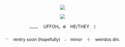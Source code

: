 <p align="center" width="100%">
    <img src="https://komarev.com/ghpvc/?username=uffohsnack&label=<3&color=612020"> 

</p>

<p align="center" width="100%">
<image src="https://github.com/user-attachments/assets/962cc738-edd7-4cff-af1d-673f94b1004d"
</p>

<p align="center" width="100%">
︵︵ 　UFFOH。❄️　HE/THEY ﾐ
</p>

<p align="center" width="100%">
𓍼　rentry soon (hopefully)　˖⁠　minor　⏆　weirdos dni.
</p>
